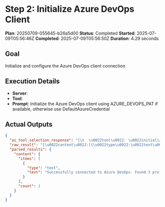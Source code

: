 ﻿# Step 2: Initialize Azure DevOps Client

**Plan**: 20250709-055645-b26a5d00
**Status**: Completed
**Started**: 2025-07-09T05:56:46Z
**Completed**: 2025-07-09T05:56:50Z
**Duration**: 4.29 seconds

## Goal
Initialize and configure the Azure DevOps client connection

## Execution Details
- **Server**: 
- **Tool**: 
- **Prompt**: Initialize the Azure DevOps client using AZURE_DEVOPS_PAT if available, otherwise use DefaultAzureCredential

## Actual Outputs
```json
{
  "ai_tool_selection_response": "{\n  \u0022tool\u0022: \u0022initialize_azure_dev_ops_client\u0022,\n  \u0022parameters\u0022: {\n    \u0022organizationUrl\u0022: \u0022dnceng\u0022\n  }\n}",
  "raw_result": "{\u0022content\u0022:[{\u0022type\u0022:\u0022text\u0022,\u0022text\u0022:\u0022Successfully connected to Azure DevOps. Found 3 projects.\u0022}]}",
  "parsed_results": {
    "content": {
      "items": [
        {
          "type": "text",
          "text": "Successfully connected to Azure DevOps. Found 3 projects."
        }
      ],
      "count": 1
    }
  }
}
```

